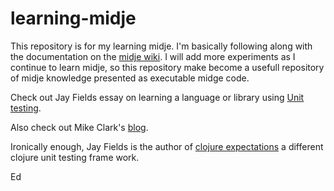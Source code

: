 learning-midje
==============

This repository is for my learning midje.  I'm basically following along with the documentation on the [midje wiki](https://github.com/marick/Midje/wiki). I will add more experiments as I continue to learn midje, so this repository make become a usefull repository of midje knowledge presented as executable midge code.


Check out Jay Fields essay on learning a language or library using [Unit testing](http://blog.jayfields.com/2010/08/clojuretest-introduction.html).

Also check out Mike Clark's [blog](http://pragmaticstudio.com/blog/2005/3/18/ruby-learning-test-1-are-you-there-world).

Ironically enough, Jay Fields is the author of [clojure expectations](https://github.com/marick/Midje/wiki) a different clojure unit testing frame work.

Ed

